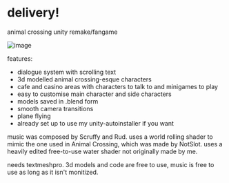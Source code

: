 # delivery!
animal crossing unity remake/fangame

![image](https://github.com/maxtearney/delivery/assets/88261993/4e49b9f0-105f-4a2d-a8e1-ae9337708fad)


features:

- dialogue system with scrolling text
- 3d modelled animal crossing-esque characters
- cafe and casino areas with characters to talk to and minigames to play
- easy to customise main character and side characters
- models saved in .blend form
- smooth camera transitions
- plane flying
- already set up to use my unity-autoinstaller if you want

music was composed by Scruffy and Rud.
uses a world rolling shader to mimic the one used in Animal Crossing, which was made by NotSlot.
uses a heavily edited free-to-use water shader not originally made by me.

needs textmeshpro.
3d models and code are free to use, music is free to use as long as it isn't monitized.
